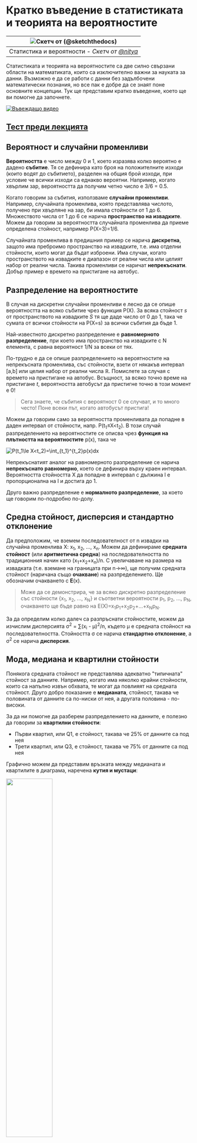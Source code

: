 <!--
CO_OP_TRANSLATOR_METADATA:
{
  "original_hash": "1cf49f029ba1f25a54f0d5bc2fa575fc",
  "translation_date": "2025-09-05T18:49:11+00:00",
  "source_file": "1-Introduction/04-stats-and-probability/README.md",
  "language_code": "bg"
}
-->
# Кратко въведение в статистиката и теорията на вероятностите

|![ Скетч от [(@sketchthedocs)](https://sketchthedocs.dev) ](../../sketchnotes/04-Statistics-Probability.png)|
|:---:|
| Статистика и вероятности - _Скетч от [@nitya](https://twitter.com/nitya)_ |

Статистиката и теорията на вероятностите са две силно свързани области на математиката, които са изключително важни за науката за данни. Възможно е да се работи с данни без задълбочени математически познания, но все пак е добре да се знаят поне основните концепции. Тук ще представим кратко въведение, което ще ви помогне да започнете.

[![Въвеждащо видео](../../../../1-Introduction/04-stats-and-probability/images/video-prob-and-stats.png)](https://youtu.be/Z5Zy85g4Yjw)

## [Тест преди лекцията](https://ff-quizzes.netlify.app/en/ds/quiz/6)

## Вероятност и случайни променливи

**Вероятността** е число между 0 и 1, което изразява колко вероятно е дадено **събитие**. Тя се дефинира като броя на положителните изходи (които водят до събитието), разделен на общия брой изходи, при условие че всички изходи са еднакво вероятни. Например, когато хвърлим зар, вероятността да получим четно число е 3/6 = 0.5.

Когато говорим за събития, използваме **случайни променливи**. Например, случайната променлива, която представлява числото, получено при хвърляне на зар, би имала стойности от 1 до 6. Множеството числа от 1 до 6 се нарича **пространство на извадките**. Можем да говорим за вероятността случайната променлива да приеме определена стойност, например P(X=3)=1/6.

Случайната променлива в предишния пример се нарича **дискретна**, защото има преброимо пространство на извадките, т.е. има отделни стойности, които могат да бъдат изброени. Има случаи, когато пространството на извадките е диапазон от реални числа или целият набор от реални числа. Такива променливи се наричат **непрекъснати**. Добър пример е времето на пристигане на автобус.

## Разпределение на вероятностите

В случая на дискретни случайни променливи е лесно да се опише вероятността на всяко събитие чрез функция P(X). За всяка стойност *s* от пространството на извадките *S* тя ще даде число от 0 до 1, така че сумата от всички стойности на P(X=s) за всички събития да бъде 1.

Най-известното дискретно разпределение е **равномерното разпределение**, при което има пространство на извадките с N елемента, с равна вероятност 1/N за всеки от тях.

По-трудно е да се опише разпределението на вероятностите на непрекъсната променлива, със стойности, взети от някакъв интервал [a,b] или целия набор от реални числа ℝ. Помислете за случая с времето на пристигане на автобус. Всъщност, за всяко точно време на пристигане *t*, вероятността автобусът да пристигне точно в този момент е 0!

> Сега знаете, че събития с вероятност 0 се случват, и то много често! Поне всеки път, когато автобусът пристига!

Можем да говорим само за вероятността променливата да попадне в даден интервал от стойности, напр. P(t<sub>1</sub>≤X<t<sub>2</sub>). В този случай разпределението на вероятностите се описва чрез **функция на плътността на вероятностите** p(x), така че

![P(t_1\le X<t_2)=\int_{t_1}^{t_2}p(x)dx](../../../../1-Introduction/04-stats-and-probability/images/probability-density.png)

Непрекъснатият аналог на равномерното разпределение се нарича **непрекъснато равномерно**, което се дефинира върху краен интервал. Вероятността стойността X да попадне в интервал с дължина l е пропорционална на l и достига до 1.

Друго важно разпределение е **нормалното разпределение**, за което ще говорим по-подробно по-долу.

## Средна стойност, дисперсия и стандартно отклонение

Да предположим, че вземем последователност от n извадки на случайна променлива X: x<sub>1</sub>, x<sub>2</sub>, ..., x<sub>n</sub>. Можем да дефинираме **средната стойност** (или **аритметична средна**) на последователността по традиционния начин като (x<sub>1</sub>+x<sub>2</sub>+x<sub>n</sub>)/n. С увеличаване на размера на извадката (т.е. вземане на границата при n→∞), ще получим средната стойност (наричана също **очакване**) на разпределението. Ще обозначим очакването с **E**(x).

> Може да се демонстрира, че за всяко дискретно разпределение със стойности {x<sub>1</sub>, x<sub>2</sub>, ..., x<sub>N</sub>} и съответни вероятности p<sub>1</sub>, p<sub>2</sub>, ..., p<sub>N</sub>, очакването ще бъде равно на E(X)=x<sub>1</sub>p<sub>1</sub>+x<sub>2</sub>p<sub>2</sub>+...+x<sub>N</sub>p<sub>N</sub>.

За да определим колко далеч са разпръснати стойностите, можем да изчислим дисперсията σ<sup>2</sup> = ∑(x<sub>i</sub> - μ)<sup>2</sup>/n, където μ е средната стойност на последователността. Стойността σ се нарича **стандартно отклонение**, а σ<sup>2</sup> се нарича **дисперсия**.

## Мода, медиана и квартилни стойности

Понякога средната стойност не представлява адекватно "типичната" стойност за данните. Например, когато има няколко крайни стойности, които са напълно извън обхвата, те могат да повлияят на средната стойност. Друго добро показание е **медианата**, стойност, такава че половината от данните са по-ниски от нея, а другата половина - по-високи.

За да ни помогне да разберем разпределението на данните, е полезно да говорим за **квартилни стойности**:

* Първи квартил, или Q1, е стойност, такава че 25% от данните са под нея
* Трети квартил, или Q3, е стойност, такава че 75% от данните са под нея

Графично можем да представим връзката между медианата и квартилите в диаграма, наречена **кутия и мустаци**:

<img src="images/boxplot_explanation.png" width="50%"/>

Тук също изчисляваме **междуквартилен обхват** IQR=Q3-Q1 и така наречените **отклонения** - стойности, които лежат извън границите [Q1-1.5*IQR,Q3+1.5*IQR].

За крайно разпределение, което съдържа малък брой възможни стойности, добра "типична" стойност е тази, която се появява най-често, наречена **мода**. Често се прилага към категорийни данни, като цветове. Например, ако имаме две групи хора - едни, които силно предпочитат червено, и други, които предпочитат синьо. Ако кодираме цветовете с числа, средната стойност за предпочитан цвят би била някъде в оранжево-зеления спектър, което не показва действителното предпочитание на нито една от групите. Въпреки това, модата би била или един от цветовете, или и двата, ако броят на хората, гласуващи за тях, е равен (в този случай наричаме извадката **мултимодална**).

## Данни от реалния свят

Когато анализираме данни от реалния свят, те често не са случайни променливи в смисъл, че не провеждаме експерименти с неизвестен резултат. Например, разгледайте екип от бейзболни играчи и техните физически данни, като височина, тегло и възраст. Тези числа не са точно случайни, но все пак можем да приложим същите математически концепции. Например, последователност от теглата на хората може да се счита за последователност от стойности, взети от някаква случайна променлива. Ето последователността от теглата на действителни бейзболни играчи от [Major League Baseball](http://mlb.mlb.com/index.jsp), взета от [този набор от данни](http://wiki.stat.ucla.edu/socr/index.php/SOCR_Data_MLB_HeightsWeights) (за ваше удобство са показани само първите 20 стойности):

```
[180.0, 215.0, 210.0, 210.0, 188.0, 176.0, 209.0, 200.0, 231.0, 180.0, 188.0, 180.0, 185.0, 160.0, 180.0, 185.0, 197.0, 189.0, 185.0, 219.0]
```

> **Note**: За да видите пример за работа с този набор от данни, разгледайте [съпътстващия бележник](../../../../1-Introduction/04-stats-and-probability/notebook.ipynb). В този урок има и редица предизвикателства, които можете да завършите, като добавите малко код към този бележник. Ако не сте сигурни как да работите с данни, не се притеснявайте - ще се върнем към работата с данни с Python на по-късен етап. Ако не знаете как да изпълнявате код в Jupyter Notebook, разгледайте [тази статия](https://soshnikov.com/education/how-to-execute-notebooks-from-github/).

Ето диаграма тип "кутия и мустаци", показваща средна стойност, медиана и квартилни стойности за нашите данни:

![Диаграма на теглата](../../../../1-Introduction/04-stats-and-probability/images/weight-boxplot.png)

Тъй като нашите данни съдържат информация за различни **ролите** на играчите, можем също да направим диаграма тип "кутия и мустаци" по роли - това ще ни позволи да добием представа как стойностите на параметрите се различават между ролите. Този път ще разгледаме височината:

![Диаграма по роли](../../../../1-Introduction/04-stats-and-probability/images/boxplot_byrole.png)

Тази диаграма предполага, че средно височината на първите базови играчи е по-голяма от височината на вторите базови играчи. По-късно в този урок ще научим как можем да тестваме тази хипотеза по-формално и как да демонстрираме, че нашите данни са статистически значими, за да покажем това.

> Когато работим с данни от реалния свят, приемаме, че всички точки от данни са извадки, взети от някакво разпределение на вероятностите. Това предположение ни позволява да прилагаме техники за машинно обучение и да изграждаме работещи предсказателни модели.

За да видим какво е разпределението на нашите данни, можем да начертаем графика, наречена **хистограма**. Оста X ще съдържа броя на различните интервали на тегло (т.нар. **коши**), а вертикалната ос ще показва броя на случаите, когато нашата случайна променлива попада в даден интервал.

![Хистограма на данни от реалния свят](../../../../1-Introduction/04-stats-and-probability/images/weight-histogram.png)

От тази хистограма можете да видите, че всички стойности са съсредоточени около определено средно тегло, и колкото по-далеч от това тегло отиваме, толкова по-малко тегла с тази стойност се срещат. Т.е., много е малко вероятно теглото на бейзболен играч да бъде много различно от средното тегло. Дисперсията на теглата показва степента, до която теглата вероятно се различават от средното.

> Ако вземем теглата на други хора, не от бейзболната лига, разпределението вероятно ще бъде различно. Въпреки това, формата на разпределението ще бъде същата, но средната стойност и дисперсията ще се променят. Така че, ако обучим нашия модел върху бейзболни играчи, той вероятно ще даде грешни резултати, когато се приложи към студенти от университет, защото основното разпределение е различно.

## Нормално разпределение

Разпределението на теглата, което видяхме по-горе, е много типично, и много измервания от реалния свят следват същия тип разпределение, но с различна средна стойност и дисперсия. Това разпределение се нарича **нормално разпределение**, и то играе много важна роля в статистиката.

Използването на нормално разпределение е правилният начин за генериране на случайни тегла на потенциални бейзболни играчи. След като знаем средното тегло `mean` и стандартното отклонение `std`, можем да генерираме 1000 извадки на тегло по следния начин:
```python
samples = np.random.normal(mean,std,1000)
``` 

Ако начертаем хистограмата на генерираните извадки, ще видим картина, много подобна на показаната по-горе. И ако увеличим броя на извадките и броя на кошите, можем да генерираме картина на нормално разпределение, която е по-близка до идеалната:

![Нормално разпределение със средна стойност=0 и стандартно отклонение=1](../../../../1-Introduction/04-stats-and-probability/images/normal-histogram.png)

*Нормално разпределение със средна стойност=0 и стандартно отклонение=1*

## Интервали на доверие

Когато говорим за теглата на бейзболни играчи, приемаме, че има определена **случайна променлива W**, която съответства на идеалното разпределение на вероятностите на теглата на всички бейзболни играчи (т.нар. **популация**). Нашата последователност от тегла съответства на подмножество от всички бейзболни играчи, което наричаме **извадка**. Интересен въпрос е, можем ли да знаем параметрите на разпределението на W, т.е. средната стойност и дисперсията на популацията?

Най-лесният отговор би бил да изчислим средната стойност и дисперсията на нашата извадка. Въпреки това, може да се случи така, че нашата случайна извадка да не представлява точно цялата популация. Затова има смисъл да говорим за **интервал на доверие**.

> **Интервал на доверие** е оценката на истинската средна стойност на популацията, дадена нашата извадка, която е точна с определена вероятност (или **ниво на доверие**).

Да предположим, че имаме извадка X

1</sub>, ..., X<sub>n</sub> от нашето разпределение. Всеки път, когато вземем проба от нашето разпределение, ще получим различна средна стойност μ. Следователно μ може да се разглежда като случайна променлива. **Доверителен интервал** с доверие p е двойка стойности (L<sub>p</sub>,R<sub>p</sub>), така че **P**(L<sub>p</sub>≤μ≤R<sub>p</sub>) = p, т.е. вероятността измерената средна стойност да попадне в интервала е равна на p.

Извън обхвата на нашето кратко въведение е да обсъдим подробно как се изчисляват тези доверителни интервали. Повече подробности можете да намерите [в Уикипедия](https://en.wikipedia.org/wiki/Confidence_interval). Накратко, определяме разпределението на изчислената средна стойност на пробата спрямо истинската средна стойност на популацията, което се нарича **студентско разпределение**.

> **Интересен факт**: Студентското разпределение е кръстено на математика Уилям Сийли Госет, който публикува своята статия под псевдонима "Student". Той работил в пивоварната Guinness и, според една от версиите, неговият работодател не искал широката общественост да знае, че използват статистически тестове за определяне на качеството на суровините.

Ако искаме да оценим средната стойност μ на нашата популация с доверие p, трябва да вземем *(1-p)/2-ти процентил* от студентското разпределение A, което може да бъде взето от таблици или изчислено с помощта на вградени функции на статистически софтуер (например Python, R и др.). Тогава интервалът за μ ще бъде даден от X±A*D/√n, където X е получената средна стойност на пробата, D е стандартното отклонение.

> **Забележка**: Пропускаме и обсъждането на важната концепция за [степени на свобода](https://en.wikipedia.org/wiki/Degrees_of_freedom_(statistics)), която е важна във връзка със студентското разпределение. Можете да се обърнете към по-пълни книги по статистика, за да разберете тази концепция по-дълбоко.

Пример за изчисляване на доверителен интервал за тегла и височини е даден в [придружаващите тетрадки](../../../../1-Introduction/04-stats-and-probability/notebook.ipynb).

| p | Средно тегло |
|-----|-----------|
| 0.85 | 201.73±0.94 |
| 0.90 | 201.73±1.08 |
| 0.95 | 201.73±1.28 |

Забележете, че колкото по-висока е вероятността за доверие, толкова по-широк е доверителният интервал.

## Тестване на хипотези

В нашия набор от данни за бейзболни играчи има различни роли на играчите, които могат да бъдат обобщени по-долу (вижте [придружаващата тетрадка](../../../../1-Introduction/04-stats-and-probability/notebook.ipynb), за да видите как може да бъде изчислена тази таблица):

| Роля | Височина | Тегло | Брой |
|------|--------|--------|-------|
| Catcher | 72.723684 | 204.328947 | 76 |
| Designated_Hitter | 74.222222 | 220.888889 | 18 |
| First_Baseman | 74.000000 | 213.109091 | 55 |
| Outfielder | 73.010309 | 199.113402 | 194 |
| Relief_Pitcher | 74.374603 | 203.517460 | 315 |
| Second_Baseman | 71.362069 | 184.344828 | 58 |
| Shortstop | 71.903846 | 182.923077 | 52 |
| Starting_Pitcher | 74.719457 | 205.163636 | 221 |
| Third_Baseman | 73.044444 | 200.955556 | 45 |

Можем да забележим, че средната височина на първите базови играчи е по-голяма от тази на вторите базови играчи. Следователно можем да заключим, че **първите базови играчи са по-високи от вторите базови играчи**.

> Това твърдение се нарича **хипотеза**, защото не знаем дали фактът е действително верен или не.

Въпреки това, не винаги е очевидно дали можем да направим това заключение. От горната дискусия знаем, че всяка средна стойност има свързан доверителен интервал и следователно тази разлика може просто да бъде статистическа грешка. Нуждаем се от по-формален начин за тестване на нашата хипотеза.

Нека изчислим доверителните интервали отделно за височините на първите и вторите базови играчи:

| Доверие | Първи базови играчи | Втори базови играчи |
|------------|---------------|----------------|
| 0.85 | 73.62..74.38 | 71.04..71.69 |
| 0.90 | 73.56..74.44 | 70.99..71.73 |
| 0.95 | 73.47..74.53 | 70.92..71.81 |

Можем да видим, че при никакво доверие интервалите не се припокриват. Това доказва нашата хипотеза, че първите базови играчи са по-високи от вторите базови играчи.

По-формално, проблемът, който решаваме, е да видим дали **две вероятностни разпределения са еднакви**, или поне имат еднакви параметри. В зависимост от разпределението трябва да използваме различни тестове за това. Ако знаем, че нашите разпределения са нормални, можем да приложим **[Student t-тест](https://en.wikipedia.org/wiki/Student%27s_t-test)**.

В Student t-тест изчисляваме така наречената **t-стойност**, която показва разликата между средните стойности, като се взема предвид вариацията. Демонстрирано е, че t-стойността следва **студентското разпределение**, което ни позволява да получим праговата стойност за дадено ниво на доверие **p** (това може да бъде изчислено или намерено в числови таблици). След това сравняваме t-стойността с този праг, за да одобрим или отхвърлим хипотезата.

В Python можем да използваме пакета **SciPy**, който включва функцията `ttest_ind` (в допълнение към много други полезни статистически функции!). Тя изчислява t-стойността за нас и също така прави обратното търсене на p-стойността за доверие, така че можем просто да погледнем доверието, за да направим заключение.

Например, нашето сравнение между височините на първите и вторите базови играчи ни дава следните резултати:
```python
from scipy.stats import ttest_ind

tval, pval = ttest_ind(df.loc[df['Role']=='First_Baseman',['Height']], df.loc[df['Role']=='Designated_Hitter',['Height']],equal_var=False)
print(f"T-value = {tval[0]:.2f}\nP-value: {pval[0]}")
```
```
T-value = 7.65
P-value: 9.137321189738925e-12
```
В нашия случай p-стойността е много ниска, което означава, че има силни доказателства, подкрепящи, че първите базови играчи са по-високи.

Съществуват и различни други видове хипотези, които може да искаме да тестваме, например:
* Да докажем, че дадена проба следва някакво разпределение. В нашия случай сме предположили, че височините са нормално разпределени, но това изисква формална статистическа проверка.
* Да докажем, че средната стойност на пробата съответства на някаква предварително зададена стойност
* Да сравним средните стойности на няколко проби (например каква е разликата в нивата на щастие между различни възрастови групи)

## Закон за големите числа и Централна гранична теорема

Една от причините, поради които нормалното разпределение е толкова важно, е така наречената **централна гранична теорема**. Да предположим, че имаме голяма проба от независими N стойности X<sub>1</sub>, ..., X<sub>N</sub>, взети от всяко разпределение със средна стойност μ и вариация σ<sup>2</sup>. Тогава, за достатъчно голямо N (с други думи, когато N→∞), средната стойност Σ<sub>i</sub>X<sub>i</sub> ще бъде нормално разпределена със средна стойност μ и вариация σ<sup>2</sup>/N.

> Друг начин за интерпретиране на централната гранична теорема е да се каже, че независимо от разпределението, когато изчислявате средната стойност на сумата от стойности на случайни променливи, получавате нормално разпределение.

От централната гранична теорема също следва, че когато N→∞, вероятността средната стойност на пробата да бъде равна на μ става 1. Това е известно като **закон за големите числа**.

## Ковариация и Корелация

Едно от нещата, които прави науката за данни, е да намира връзки между данни. Казваме, че две последователности **корелират**, когато показват подобно поведение по едно и също време, т.е. те или се увеличават/намаляват едновременно, или една последователност се увеличава, когато другата намалява и обратно. С други думи, изглежда, че има някаква връзка между двете последователности.

> Корелацията не означава непременно причинно-следствена връзка между две последователности; понякога и двете променливи могат да зависят от някаква външна причина или може да е чисто случайно, че двете последователности корелират. Въпреки това, силната математическа корелация е добър показател, че двете променливи са свързани по някакъв начин.

Математически основната концепция, която показва връзката между две случайни променливи, е **ковариация**, която се изчислява така: Cov(X,Y) = **E**\[(X-**E**(X))(Y-**E**(Y))\]. Изчисляваме отклонението на двете променливи от техните средни стойности и след това произведението на тези отклонения. Ако и двете променливи се отклоняват заедно, произведението винаги ще бъде положителна стойност, която ще се добави към положителна ковариация. Ако и двете променливи се отклоняват несинхронно (т.е. една пада под средното, когато другата се увеличава над средното), винаги ще получаваме отрицателни числа, които ще се добавят към отрицателна ковариация. Ако отклоненията не са зависими, те ще се добавят до приблизително нула.

Абсолютната стойност на ковариацията не ни казва много за това колко голяма е корелацията, защото зависи от величината на действителните стойности. За да я нормализираме, можем да разделим ковариацията на стандартното отклонение на двете променливи, за да получим **корелация**. Добрата новина е, че корелацията винаги е в диапазона [-1,1], където 1 показва силна положителна корелация между стойностите, -1 - силна отрицателна корелация, и 0 - никаква корелация (променливите са независими).

**Пример**: Можем да изчислим корелацията между теглата и височините на бейзболни играчи от споменатия по-горе набор от данни:
```python
print(np.corrcoef(weights,heights))
```
В резултат получаваме **матрица на корелация**, подобна на тази:
```
array([[1.        , 0.52959196],
       [0.52959196, 1.        ]])
```

> Матрицата на корелация C може да бъде изчислена за всякакъв брой входни последователности S<sub>1</sub>, ..., S<sub>n</sub>. Стойността на C<sub>ij</sub> е корелацията между S<sub>i</sub> и S<sub>j</sub>, а диагоналните елементи винаги са 1 (което е и само-корелация на S<sub>i</sub>).

В нашия случай стойността 0.53 показва, че има известна корелация между теглото и височината на човек. Можем също да направим диаграма на разсейване на една стойност спрямо другата, за да видим връзката визуално:

![Връзка между тегло и височина](../../../../1-Introduction/04-stats-and-probability/images/weight-height-relationship.png)

> Повече примери за корелация и ковариация можете да намерите в [придружаващата тетрадка](../../../../1-Introduction/04-stats-and-probability/notebook.ipynb).

## Заключение

В този раздел научихме:

* основни статистически свойства на данните, като средна стойност, вариация, мода и квартил
* различни разпределения на случайни променливи, включително нормално разпределение
* как да намерим корелация между различни свойства
* как да използваме математически и статистически апарат, за да докажем някои хипотези
* как да изчислим доверителни интервали за случайна променлива, дадена проба от данни

Въпреки че това определено не е изчерпателен списък от теми, които съществуват в рамките на вероятностите и статистиката, той трябва да е достатъчен, за да ви даде добър старт в този курс.

## 🚀 Предизвикателство

Използвайте примерния код в тетрадката, за да тествате други хипотези:
1. Първите базови играчи са по-стари от вторите базови играчи
2. Първите базови играчи са по-високи от третите базови играчи
3. Шортстопите са по-високи от вторите базови играчи

## [Тест след лекцията](https://ff-quizzes.netlify.app/en/ds/quiz/7)

## Преглед и самостоятелно обучение

Вероятностите и статистиката са толкова обширна тема, че заслужават свой собствен курс. Ако се интересувате да навлезете по-дълбоко в теорията, може да продължите да четете някои от следните книги:

1. [Карлос Фернандес-Гранда](https://cims.nyu.edu/~cfgranda/) от Нюйоркския университет има страхотни лекционни бележки [Вероятности и статистика за науката за данни](https://cims.nyu.edu/~cfgranda/pages/stuff/probability_stats_for_DS.pdf) (достъпни онлайн)
1. [Питър и Андрю Брус. Практическа статистика за учени по данни.](https://www.oreilly.com/library/view/practical-statistics-for/9781491952955/) [[примерен код в R](https://github.com/andrewgbruce/statistics-for-data-scientists)].
1. [Джеймс Д. Милър. Статистика за науката за данни](https://www.packtpub.com/product/statistics-for-data-science/9781788290678) [[примерен код в R](https://github.com/PacktPublishing/Statistics-for-Data-Science)]

## Задача

[Малко изследване за диабет](assignment.md)

## Кредити

Този урок е създаден с ♥️ от [Дмитрий Сошников](http://soshnikov.com)

---

**Отказ от отговорност**:  
Този документ е преведен с помощта на AI услуга за превод [Co-op Translator](https://github.com/Azure/co-op-translator). Въпреки че се стремим към точност, моля, имайте предвид, че автоматизираните преводи може да съдържат грешки или неточности. Оригиналният документ на неговия роден език трябва да се счита за авторитетен източник. За критична информация се препоръчва професионален човешки превод. Ние не носим отговорност за недоразумения или погрешни интерпретации, произтичащи от използването на този превод.